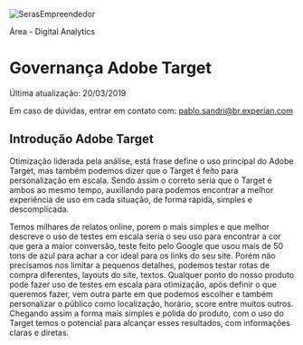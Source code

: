 ![SerasEmpreendedor](https://pablosandri.github.io/sandbox/Serasa%20Empreendedor.jpg)

Área - Digital Analytics

# Governança Adobe Target

Última atualização: 20/03/2019

Em caso de dúvidas, entrar em contato com: [pablo.sandri@br.experian.com](mailto:pablo.sandri@br.experian.com)

## Introdução Adobe Target

Otimização liderada pela análise, está frase define o uso principal do Adobe Target, mas também podemos dizer que o Target é feito para personalização em escala. Sendo assim o correto seria que o Target é ambos ao mesmo tempo, auxiliando para podemos encontrar a melhor experiência de uso em cada situação, de forma rápida, simples e descomplicada.

Temos milhares de relatos online, porem o mais simples e que melhor descreve o uso de testes em escala seria o seu uso para encontrar a cor que gera a maior conversão, teste feito pelo Google que usou mais de 50 tons de azul para achar a cor ideal para os links do seu site.
Porém não precisamos nos limitar a pequenos detalhes, podemos testar rotas de compra diferentes, layouts do site, textos. Qualquer ponto do nosso produto pode fazer uso de testes em escala para otimização, após definir o que queremos fazer, vem outra parte em que podemos escolher e também personalizar o público como localização, horário, score entre muitos outros.
Chegando assim a forma mais simples e polida do produto, com o uso do Target temos o potencial para alcançar esses resultados, com informações claras e diretas.

